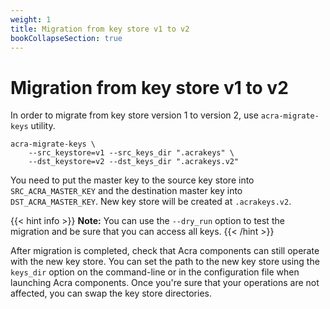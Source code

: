 ```yaml
---
weight: 1
title: Migration from key store v1 to v2
bookCollapseSection: true
---
```


# Migration from key store v1 to v2

In order to migrate from key store version 1 to version 2,
use `acra-migrate-keys` utility.

```shell
acra-migrate-keys \
    --src_keystore=v1 --src_keys_dir ".acrakeys" \
    --dst_keystore=v2 --dst_keys_dir ".acrakeys.v2"
```

You need to put the master key to the source key store into `SRC_ACRA_MASTER_KEY`
and the destination master key into `DST_ACRA_MASTER_KEY`.
New key store will be created at `.acrakeys.v2`.

{{< hint info >}}
**Note:**
You can use the `--dry_run` option to test the migration and be sure that you can access all keys.
{{< /hint >}}

After migration is completed, check that Acra components can still operate with the new key store.
You can set the path to the new key store using the `keys_dir` option
on the command-line or in the configuration file when launching Acra components.
Once you're sure that your operations are not affected, you can swap the key store directories.

<!--
TODO: describe Acra EE migration?
It may be more complex due to remote key storages which do not provide for easy renaming.
-->
